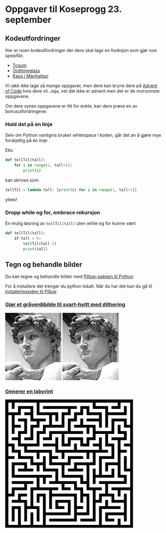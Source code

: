 # Oppgaver til Koseprogg 23. september

## Kodeutfordringer
Her er noen kodeutfordringer der dere skal lage en funksjon som gjør noe spesifikt.

- [Tosum](tosum.md)
- [Ordtimeglass](ordtimeglass.md)
- [Kaos i Manhattan](manhattan/manhattan.md)

Vi rakk ikke lage så mange oppgaver, men dere kan bryne dere på [Advent of Code](https://adventofcode.com/) hvis dere vil. Jaja, vet det ikke er advent men det er de morsomste oppgavene.

Om dere synes oppgavene er litt for enkle, kan dere prøve en av bonusutfordringene:

### Hold det på én linje

Selv om Python vanligvis bruker whitespace i koden, går det an å gjøre mye forskjellig på én linje

Eks:

```python
def tellTil(tall):
    for i in range(1, tall+1):
        print(i)
```
kan skrives som
```python
tellTil = lambda tall: [print(i) for i in range(1, tall+1)]
```
yikes!

### Dropp while og for, embrace rekursjon

En mulig løsning av `tellTil(tall)` uten while og for kunne vært

```python
def tellTil(tall):
    if tall > 0:
        tellTil(tall-1)
        print(tall)
```


## Tegn og behandle bilder
Du kan tegne og behandle bilder med [Pillow-pakken til Python](https://pillow.readthedocs.io/en/stable/#)

For å installere det trenger du python lokalt. Når du har det kan du gå til [installerinssiden til Pillow](https://pillow.readthedocs.io/en/stable/installation.html)

### [Gjør et gråverdibilde til svart-hvitt med dithering](dithering/dithering.md)

![Dithering](dithering/david.png)
![Dithering](dithering/goodDavid.png)

### [Generer en labyrint](mazegen/mazegen.md)

![Labyrint](mazegen/maze.png)


